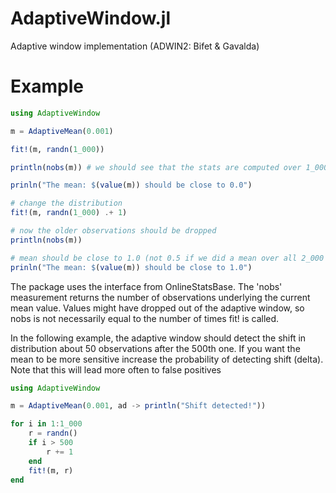 # AdaptiveWindow.jl
Adaptive window implementation (ADWIN2: Bifet &amp; Gavalda) 


# Example

```julia
using AdaptiveWindow

m = AdaptiveMean(0.001) 

fit!(m, randn(1_000))

println(nobs(m)) # we should see that the stats are computed over 1_000 data points

prinln("The mean: $(value(m)) should be close to 0.0")

# change the distribution
fit!(m, randn(1_000) .+ 1) 

# now the older observations should be dropped
println(nobs(m)) 

# mean should be close to 1.0 (not 0.5 if we did a mean over all 2_000 points)
prinln("The mean: $(value(m)) should be close to 1.0")

```
The package uses the interface from OnlineStatsBase. The 'nobs' measurement returns the number of observations underlying the current mean value. Values might have dropped out of the adaptive window, so nobs is not necessarily equal to the number of times fit! is called.

In the following example, the adaptive window should detect the shift in distribution about 50 observations after the 500th one. If you want the mean to be more sensitive increase the probability of detecting shift (delta). Note that this will lead more often to false positives

```julia
using AdaptiveWindow

m = AdaptiveMean(0.001, ad -> println("Shift detected!"))

for i in 1:1_000
    r = randn()
    if i > 500
        r += 1
    end
    fit!(m, r)
end

```




